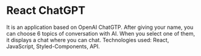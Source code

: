# React ChatGPT

It is an application based on OpenAI ChatGTP. After giving your name, you can choose 6 topics of conversation with AI. When you select one of them, it displays a chat where you can chat.
Technologies used: React, JavaScript, Styled-Components, API.